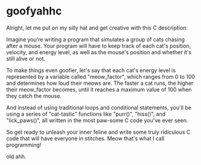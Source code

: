 # goofyahhc

Alright, let me put on my silly hat and get creative with this C description:

Imagine you're writing a program that simulates a group of cats chasing after a mouse. Your program will have to keep track of each cat's position, velocity, and energy level, as well as the mouse's position and whether it's still alive or not.

To make things even goofier, let's say that each cat's energy level is represented by a variable called "meow_factor", which ranges from 0 to 100 and determines how loud their meows are. The faster a cat runs, the higher their meow_factor becomes, until it reaches a maximum value of 100 when they catch the mouse.

And instead of using traditional loops and conditional statements, you'll be using a series of "cat-tastic" functions like "purr()", "hiss()", and "lick_paws()", all written in the most paw-some C code you've ever seen.

So get ready to unleash your inner feline and write some truly ridiculous C code that will have everyone in stitches. Meow that's what I call programming!

old ahh.
